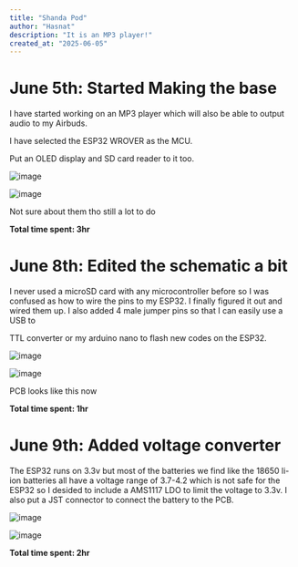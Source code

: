 ```yaml
---
title: "Shanda Pod"
author: "Hasnat"
description: "It is an MP3 player!"
created_at: "2025-06-05"
---
```

# June 5th: Started Making the base

I have started working on an MP3 player which will also be able to output audio to my Airbuds.

I have selected the ESP32 WROVER as the MCU.

Put an OLED display and SD card reader to it too.

![image](https://github.com/user-attachments/assets/983ff607-cd78-4104-bae1-0eee23f2e06c)

![image](https://github.com/user-attachments/assets/77ebb5aa-cf1e-4e92-93f0-d52ba4a4656f)

Not sure about them tho still a lot to do

**Total time spent: 3hr**

# June 8th: Edited the schematic a bit

I never used a microSD card with any microcontroller before so I was confused as how to wire the pins to my ESP32. I finally figured it out and wired them up. I also added 4 male jumper pins so that I can easily use a USB to 

TTL converter or my arduino nano to flash new codes on the ESP32.

![image](https://github.com/user-attachments/assets/cd13bfbf-7cc8-4739-8f66-eedcd2a3b625)

![image](https://github.com/user-attachments/assets/24d499ca-47c9-4a3c-9f9a-ebc3c1d17adb)

PCB looks like this now

**Total time spent: 1hr**

# June 9th: Added voltage converter

The ESP32 runs on 3.3v but most of the batteries we find like the 18650 li-ion batteries all have a voltage range of 3.7-4.2 which is not safe for the ESP32 so I desided to include a AMS1117 LDO to limit the voltage to 3.3v. I also put a JST connector to connect the battery to the PCB.

![image](https://github.com/user-attachments/assets/0c7aa5be-d46d-44a0-9bc9-d6c738963d87)

![image](https://github.com/user-attachments/assets/e54d9762-37b6-44fa-a259-5c51953ae877)



**Total time spent: 2hr**
